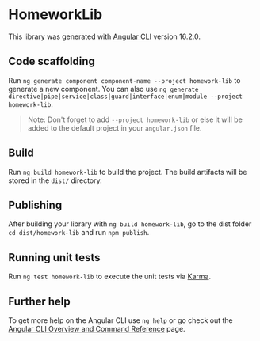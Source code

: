# HomeworkLib

This library was generated with [Angular CLI](https://github.com/angular/angular-cli) version 16.2.0.

## Code scaffolding

Run `ng generate component component-name --project homework-lib` to generate a new component. You can also use `ng generate directive|pipe|service|class|guard|interface|enum|module --project homework-lib`.
> Note: Don't forget to add `--project homework-lib` or else it will be added to the default project in your `angular.json` file. 

## Build

Run `ng build homework-lib` to build the project. The build artifacts will be stored in the `dist/` directory.

## Publishing

After building your library with `ng build homework-lib`, go to the dist folder `cd dist/homework-lib` and run `npm publish`.

## Running unit tests

Run `ng test homework-lib` to execute the unit tests via [Karma](https://karma-runner.github.io).

## Further help

To get more help on the Angular CLI use `ng help` or go check out the [Angular CLI Overview and Command Reference](https://angular.io/cli) page.
